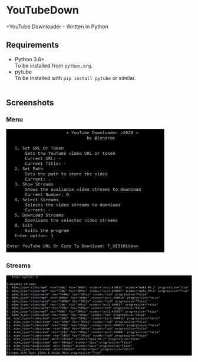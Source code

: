 # YouTubeDown
+YouTube Downloader - Written in Python
## Requirements
+ Python 3.6+<br>
To be installed from `python.org`.
+ pytube<br>
To be installed with `pip install pytube` or similar.<br><br>
## Screenshots
### Menu<br>
![Menu Example](https://github.com/lxndroc/YouTubeDown/blob/main/menu.png)<br>
### Streams<br>
![Streams Example](https://github.com/lxndroc/YouTubeDown/blob/main/streams.png)<br>

